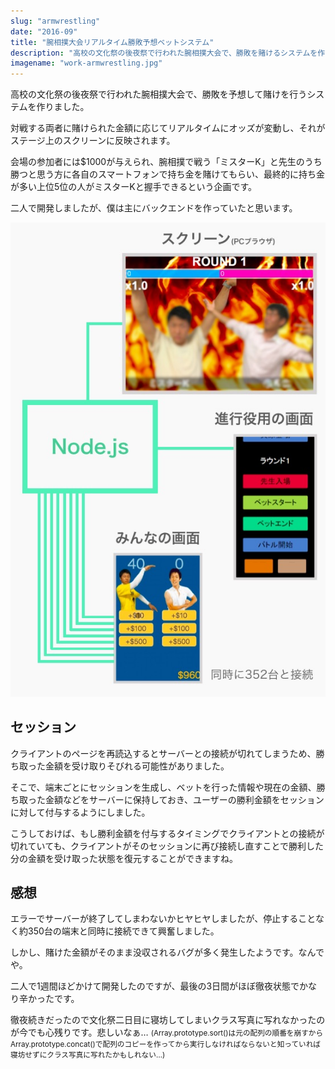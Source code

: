 ```yaml
---
slug: "armwrestling"
date: "2016-09"
title: "腕相撲大会リアルタイム勝敗予想ベットシステム"
description: "高校の文化祭の後夜祭で行われた腕相撲大会で、勝敗を賭けるシステムを作りました。300台を超える端末と同時接続し、リアルタイムに変動するオッズがスクリーンに反映されます。"
imagename: "work-armwrestling.jpg"
---
```


高校の文化祭の後夜祭で行われた腕相撲大会で、勝敗を予想して賭けを行うシステムを作りました。

対戦する両者に賭けられた金額に応じてリアルタイムにオッズが変動し、それがステージ上のスクリーンに反映されます。

会場の参加者には$1000が与えられ、腕相撲で戦う「ミスターK」と先生のうち勝つと思う方に各自のスマートフォンで持ち金を賭けてもらい、最終的に持ち金が多い上位5位の人がミスターKと握手できるという企画です。

二人で開発しましたが、僕は主にバックエンドを作っていたと思います。

![](../../images/work-armwrestling-overview.jpg)

## セッション

クライアントのページを再読込するとサーバーとの接続が切れてしまうため、勝ち取った金額を受け取りそびれる可能性がありました。

そこで、端末ごとにセッションを生成し、ベットを行った情報や現在の金額、勝ち取った金額などをサーバーに保持しておき、ユーザーの勝利金額をセッションに対して付与するようにしました。

こうしておけば、もし勝利金額を付与するタイミングでクライアントとの接続が切れていても、クライアントがそのセッションに再び接続し直すことで勝利した分の金額を受け取った状態を復元することができますね。

## 感想

エラーでサーバーが終了してしまわないかヒヤヒヤしましたが、停止することなく約350台の端末と同時に接続できて興奮しました。

しかし、賭けた金額がそのまま没収されるバグが多く発生したようです。なんでや。

二人で1週間ほどかけて開発したのですが、最後の3日間がほぼ徹夜状態でかなり辛かったです。

徹夜続きだったので文化祭二日目に寝坊してしまいクラス写真に写れなかったのが今でも心残りです。悲しいなぁ… <small>(Array.prototype.sort()は元の配列の順番を崩すからArray.prototype.concat()で配列のコピーを作ってから実行しなければならないと知っていれば寝坊せずにクラス写真に写れたかもしれない…)</small>